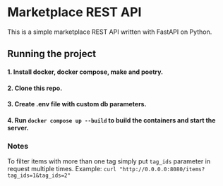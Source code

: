 # Marketplace REST API

This is a simple marketplace REST API written with FastAPI on Python.

## Running the project
#### 1. Install docker, docker compose, make and poetry.
#### 2. Clone this repo.
#### 3. Create .env file with custom db parameters.
#### 4. Run `docker compose up --build` to build the containers and start the server.

### Notes
To filter items with more than one tag simply put `tag_ids` parameter in request multiple times. Example: `curl "http://0.0.0.0:8080/items?tag_ids=1&tag_ids=2" `
